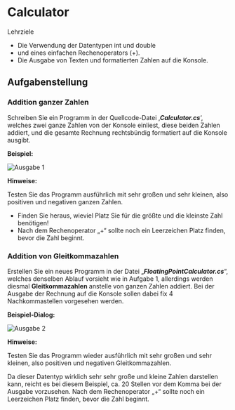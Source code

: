 ﻿# Calculator

Lehrziele

- Die Verwendung der Datentypen int und double
- und eines einfachen Rechenoperators (+).
- Die Ausgabe von Texten und formatierten Zahlen auf die Konsole.

## Aufgabenstellung

### Addition ganzer Zahlen

Schreiben Sie ein Programm in der Quellcode-Datei ‚***Calculator.cs***‘, welches zwei ganze Zahlen von der Konsole einliest,  diese beiden Zahlen addiert, und die gesamte Rechnung rechtsbündig formatiert auf die Konsole ausgibt.

**Beispiel:**

![Ausgabe 1](output1.png)

**Hinweise:**

Testen Sie das Programm ausführlich mit sehr großen und sehr kleinen, also positiven und negativen ganzen Zahlen.

- Finden Sie heraus, wieviel Platz Sie für die größte und die kleinste Zahl benötigen!
- Nach dem Rechenoperator „+“ sollte noch ein Leerzeichen Platz finden, bevor die Zahl beginnt.

### Addition von Gleitkommazahlen

Erstellen Sie ein neues Programm in der Datei „***FloatingPointCalculator.cs***“, welches denselben Ablauf vorsieht wie in Aufgabe 1, allerdings werden diesmal **Gleitkommazahlen** anstelle von ganzen Zahlen addiert. Bei der Ausgabe der Rechnung auf die Konsole sollen dabei fix  4 Nachkommastellen vorgesehen werden.

**Beispiel-Dialog:**

![Ausgabe 2](output2.png)

**Hinweise:**

Testen Sie das Programm wieder ausführlich mit sehr großen und sehr kleinen, also positiven und negativen Gleitkommazahlen.

Da dieser Datentyp wirklich sehr sehr große und kleine Zahlen darstellen kann, reicht es bei diesem Beispiel, ca. 20 Stellen vor dem Komma bei der Ausgabe vorzusehen. Nach dem Rechenoperator „+“ sollte noch ein Leerzeichen Platz finden, bevor die Zahl beginnt.
